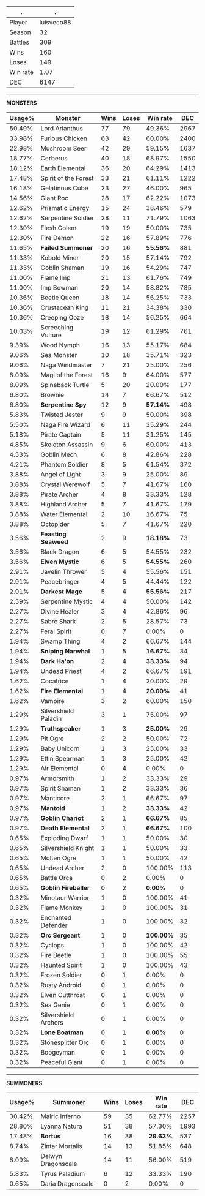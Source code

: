 .|.
|-|-
Player|luisveco88
Season|32
Battles|309
Wins|160
Loses|149
Win rate|1.07
DEC|6147

---
**MONSTERS**

Usage%|Monster|Wins|Loses|Win rate|DEC|
-|-|-|-|-|-|
50.49%|Lord Arianthus|77|79|49.36%|2967|
33.98%|Furious Chicken|63|42|60.00%|2400|
22.98%|Mushroom Seer|42|29|59.15%|1637|
18.77%|Cerberus|40|18|68.97%|1550|
18.12%|Earth Elemental|36|20|64.29%|1413|
17.48%|Spirit of the Forest|33|21|61.11%|1222|
16.18%|Gelatinous Cube|23|27|46.00%|965|
14.56%|Giant Roc|28|17|62.22%|1073|
12.62%|Prismatic Energy|15|24|38.46%|579|
12.62%|Serpentine Soldier|28|11|71.79%|1063|
12.30%|Flesh Golem|19|19|50.00%|735|
12.30%|Fire Demon|22|16|57.89%|776|
11.65%|**Failed Summoner**|20|16|**55.56%**|881|
11.33%|Kobold Miner|20|15|57.14%|792|
11.33%|Goblin Shaman|19|16|54.29%|747|
11.00%|Flame Imp|21|13|61.76%|749|
11.00%|Imp Bowman|20|14|58.82%|785|
10.36%|Beetle Queen|18|14|56.25%|733|
10.36%|Crustacean King|11|21|34.38%|330|
10.36%|Creeping Ooze|18|14|56.25%|664|
10.03%|Screeching Vulture|19|12|61.29%|761|
9.39%|Wood Nymph|16|13|55.17%|684|
9.06%|Sea Monster|10|18|35.71%|323|
9.06%|Naga Windmaster|7|21|25.00%|256|
8.09%|Magi of the Forest|16|9|64.00%|577|
8.09%|Spineback Turtle|5|20|20.00%|177|
6.80%|Brownie|14|7|66.67%|512|
6.80%|**Serpentine Spy**|12|9|**57.14%**|498|
5.83%|Twisted Jester|9|9|50.00%|398|
5.50%|Naga Fire Wizard|6|11|35.29%|244|
5.18%|Pirate Captain|5|11|31.25%|145|
4.85%|Skeleton Assassin|9|6|60.00%|413|
4.53%|Goblin Mech|6|8|42.86%|228|
4.21%|Phantom Soldier|8|5|61.54%|372|
3.88%|Angel of Light|3|9|25.00%|89|
3.88%|Crystal Werewolf|5|7|41.67%|160|
3.88%|Pirate Archer|4|8|33.33%|128|
3.88%|Highland Archer|5|7|41.67%|179|
3.88%|Water Elemental|2|10|16.67%|75|
3.88%|Octopider|5|7|41.67%|220|
3.56%|**Feasting Seaweed**|2|9|**18.18%**|73|
3.56%|Black Dragon|6|5|54.55%|232|
3.56%|**Elven Mystic**|6|5|**54.55%**|260|
2.91%|Javelin Thrower|5|4|55.56%|151|
2.91%|Peacebringer|4|5|44.44%|122|
2.91%|**Darkest Mage**|5|4|**55.56%**|217|
2.59%|Serpentine Mystic|4|4|50.00%|142|
2.27%|Divine Healer|3|4|42.86%|96|
2.27%|Sabre Shark|2|5|28.57%|73|
2.27%|Feral Spirit|0|7|0.00%|0|
1.94%|Swamp Thing|4|2|66.67%|144|
1.94%|**Sniping Narwhal**|1|5|**16.67%**|34|
1.94%|**Dark Ha'on**|2|4|**33.33%**|94|
1.94%|Undead Priest|4|2|66.67%|191|
1.62%|Cocatrice|1|4|20.00%|29|
1.62%|**Fire Elemental**|1|4|**20.00%**|41|
1.62%|Vampire|3|2|60.00%|150|
1.29%|Silvershield Paladin|3|1|75.00%|97|
1.29%|**Truthspeaker**|1|3|**25.00%**|29|
1.29%|Pit Ogre|2|2|50.00%|72|
1.29%|Baby Unicorn|1|3|25.00%|33|
1.29%|Ettin Spearman|1|3|25.00%|42|
1.29%|Air Elemental|0|4|0.00%|0|
0.97%|Armorsmith|1|2|33.33%|29|
0.97%|Spirit Shaman|1|2|33.33%|36|
0.97%|Manticore|2|1|66.67%|97|
0.97%|**Mantoid**|1|2|**33.33%**|42|
0.97%|**Goblin Chariot**|2|1|**66.67%**|85|
0.97%|**Death Elemental**|2|1|**66.67%**|100|
0.65%|Exploding Dwarf|1|1|50.00%|30|
0.65%|Silvershield Knight|1|1|50.00%|33|
0.65%|Molten Ogre|1|1|50.00%|42|
0.65%|Undead Archer|2|0|100.00%|113|
0.65%|Battle Orca|0|2|0.00%|0|
0.65%|**Goblin Fireballer**|0|2|**0.00%**|0|
0.32%|Minotaur Warrior|1|0|100.00%|41|
0.32%|Flame Monkey|1|0|100.00%|31|
0.32%|Enchanted Defender|1|0|100.00%|32|
0.32%|**Orc Sergeant**|1|0|**100.00%**|35|
0.32%|Cyclops|1|0|100.00%|42|
0.32%|Fire Beetle|1|0|100.00%|55|
0.32%|Haunted Spirit|1|0|100.00%|43|
0.32%|Frozen Soldier|0|1|0.00%|0|
0.32%|Rusty Android|0|1|0.00%|0|
0.32%|Elven Cutthroat|0|1|0.00%|0|
0.32%|Sea Genie|0|1|0.00%|0|
0.32%|Silvershield Archers|0|1|0.00%|0|
0.32%|**Lone Boatman**|0|1|**0.00%**|0|
0.32%|Stonesplitter Orc|0|1|0.00%|0|
0.32%|Boogeyman|0|1|0.00%|0|
0.32%|Peaceful Giant|0|1|0.00%|0|

---
**SUMMONERS**

Usage%|Summoner|Wins|Loses|Win rate|DEC|
-|-|-|-|-|-|
30.42%|Malric Inferno|59|35|62.77%|2257|
28.80%|Lyanna Natura|51|38|57.30%|1993|
17.48%|**Bortus**|16|38|**29.63%**|537|
8.74%|Zintar Mortalis|14|13|51.85%|648|
8.09%|Delwyn Dragonscale|14|11|56.00%|519|
5.83%|Tyrus Paladium|6|12|33.33%|190|
0.65%|Daria Dragonscale|0|2|0.00%|0|
